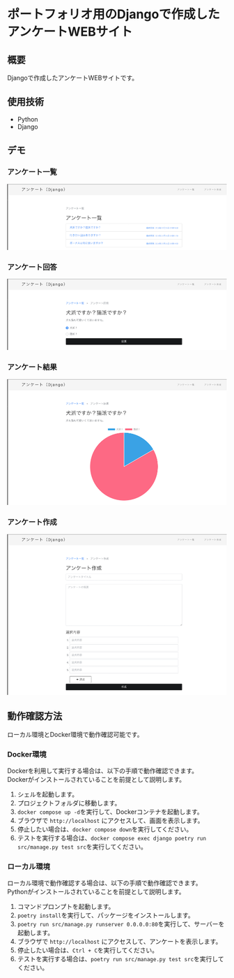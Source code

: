 # ポートフォリオ用のDjangoで作成したアンケートWEBサイト

## 概要

Djangoで作成したアンケートWEBサイトです。

## 使用技術

- Python
- Django

## デモ

### アンケート一覧

![アンケート一覧画面](images/questionnaire_list.png)

### アンケート回答

![アンケート回答画面](images/answer_create.png)

### アンケート結果

![アンケート結果画面](images/questionnaire_result.png)

### アンケート作成

![アンケート作成画面](images/questionnaire_create.png)

## 動作確認方法

ローカル環境とDocker環境で動作確認可能です。

### Docker環境

Dockerを利用して実行する場合は、以下の手順で動作確認できます。  
Dockerがインストールされていることを前提として説明します。

1. シェルを起動します。
2. プロジェクトフォルダに移動します。
3. `docker compose up -d`を実行して、Dockerコンテナを起動します。
4. ブラウザで `http://localhost` にアクセスして、画面を表示します。
5. 停止したい場合は、`docker compose down`を実行してください。
6. テストを実行する場合は、`docker compose exec django poetry run src/manage.py test src`を実行してください。

### ローカル環境

ローカル環境で動作確認する場合は、以下の手順で動作確認できます。  
Pythonがインストールされていることを前提として説明します。

1. コマンドプロンプトを起動します。
2. `poetry install`を実行して、パッケージをインストールします。
3. `poetry run src/manage.py runserver 0.0.0.0:80`を実行して、サーバーを起動します。
4. ブラウザで `http://localhost` にアクセスして、アンケートを表示します。
5. 停止したい場合は、`Ctrl + C`を実行してください。
6. テストを実行する場合は、`poetry run src/manage.py test src`を実行してください。

